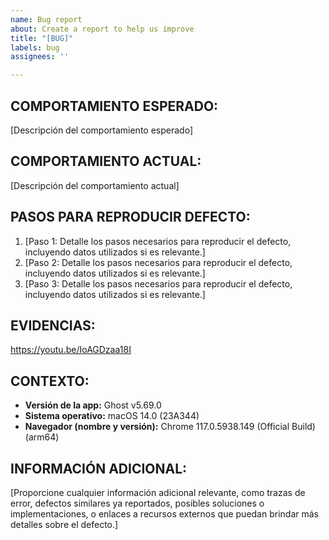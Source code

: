 ```yaml
---
name: Bug report
about: Create a report to help us improve
title: "[BUG]"
labels: bug
assignees: ''

---
```


## **COMPORTAMIENTO ESPERADO:**
[Descripción del comportamiento esperado]

## **COMPORTAMIENTO ACTUAL:**
[Descripción del comportamiento actual]

## **PASOS PARA REPRODUCIR DEFECTO:**
1. [Paso 1: Detalle los pasos necesarios para reproducir el defecto, incluyendo datos utilizados si es relevante.]
2. [Paso 2: Detalle los pasos necesarios para reproducir el defecto, incluyendo datos utilizados si es relevante.]
3. [Paso 3: Detalle los pasos necesarios para reproducir el defecto, incluyendo datos utilizados si es relevante.]

## **EVIDENCIAS:**
https://youtu.be/IoAGDzaa18I

## **CONTEXTO:**
- **Versión de la app:** Ghost v5.69.0
- **Sistema operativo:** macOS 14.0 (23A344) 
- **Navegador (nombre y versión):** Chrome 117.0.5938.149 (Official Build) (arm64)

## **INFORMACIÓN ADICIONAL:**
[Proporcione cualquier información adicional relevante, como trazas de error, defectos similares ya reportados, posibles soluciones o implementaciones, o enlaces a recursos externos que puedan brindar más detalles sobre el defecto.]

